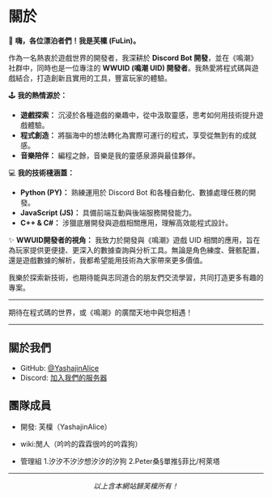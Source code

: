 # 關於

👋 **嗨，各位漂泊者們！我是芙檁 (FuLin)。**

作為一名熱衷於遊戲世界的開發者，我深耕於 **Discord Bot 開發**，並在《鳴潮》社群中，同時也是一位專注的 **WWUID (鳴潮 UID) 開發者**。我熱愛將程式碼與遊戲結合，打造創新且實用的工具，豐富玩家的體驗。

🕹️ **我的熱情源於：**
* **遊戲探索：** 沉浸於各種遊戲的樂趣中，從中汲取靈感，思考如何用技術提升遊戲體驗。
* **程式創造：** 將腦海中的想法轉化為實際可運行的程式，享受從無到有的成就感。
* **音樂陪伴：** 編程之餘，音樂是我的靈感泉源與最佳夥伴。

💻 **我的技術棧涵蓋：**
* **Python (PY)：** 熟練運用於 Discord Bot 和各種自動化、數據處理任務的開發。
* **JavaScript (JS)：** 具備前端互動與後端服務開發能力。
* **C++ & C#：** 涉獵底層開發與遊戲相關應用，理解高效能程式設計。

✨ **WWUID開發者的視角：**
我致力於開發與《鳴潮》遊戲 UID 相關的應用，旨在為玩家提供更便捷、更深入的數據查詢與分析工具。無論是角色練度、聲骸配置，還是遊戲數據的解析，我都希望能用技術為大家帶來更多價值。

我樂於探索新技術，也期待能與志同道合的朋友們交流學習，共同打造更多有趣的專案。

---

期待在程式碼的世界，或《鳴潮》的廣闊天地中與您相遇！

---
##  關於我們

- GitHub: [@YashajinAlice](https://github.com/YashajinAlice)
- Discord: [加入我們的服务器](#)

##  團隊成員

- 開發: 芙檁（YashajinAlice）
- wiki:閒人（吟吟的霖霖很吟的吟霖狗）

- 管理組
1.汐汐不汐汐想汐汐的汐狗
2.Peter桑§單推§菲比/柯萊塔

---

<p align="center">
  <i>以上含本網站歸芙檁所有！</i>
</p>